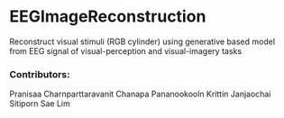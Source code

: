 # EEGImageReconstruction
Reconstruct visual stimuli (RGB cylinder) using generative based model from EEG signal of visual-perception and visual-imagery tasks


### Contributors:
Pranisaa Charnparttaravanit
Chanapa Pananookooln
Krittin Janjaochai
Sitiporn Sae Lim
